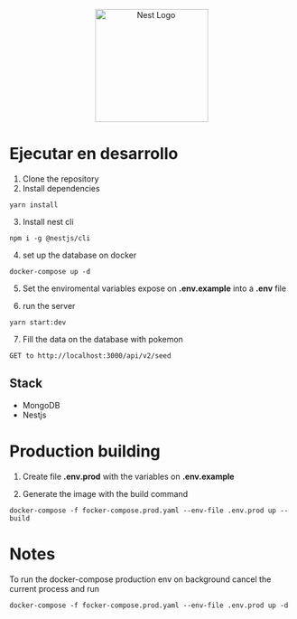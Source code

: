 <p align="center">
  <a href="http://nestjs.com/" target="blank"><img src="https://nestjs.com/img/logo-small.svg" width="200" alt="Nest Logo" /></a>
</p>

# Ejecutar en desarrollo

1. Clone the repository
2. Install dependencies

```
yarn install
```

3. Install nest cli

```
npm i -g @nestjs/cli
```

4. set up the database on docker

```
docker-compose up -d
```

5. Set the enviromental variables expose on **.env.example** into a **.env** file

6. run the server

```
yarn start:dev
```

7. Fill the data on the database with pokemon

```
GET to http://localhost:3000/api/v2/seed
```

## Stack

- MongoDB
- Nestjs

# Production building

1. Create file **.env.prod** with the variables on **.env.example**

2. Generate the image with the build command

```
docker-compose -f focker-compose.prod.yaml --env-file .env.prod up --build
```

# Notes

To run the docker-compose production env on background cancel the current process and run

```
docker-compose -f focker-compose.prod.yaml --env-file .env.prod up -d
```
